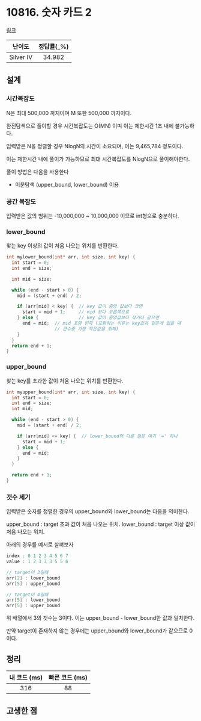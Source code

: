 # 10816. 숫자 카드 2

[링크](https://www.acmicpc.net/problem/10816)

|  난이도   | 정답률(\_%) |
| :-------: | :---------: |
| Silver IV |   34.982    |

## 설계

### 시간복잡도

N은 최대 500,000 까지이며 M 또한 500,000 까지이다.

완전탐색으로 풀이할 경우 시간복잡도는 O(MN) 이며 이는 제한시간 1초 내에 불가능하다.

입력받은 N을 정렬할 경우 NlogN의 시간이 소요되며, 이는 9,465,784 정도이다.

이는 제한시간 내에 풀이가 가능하므로 최대 시간복잡도를 NlogN으로 풀이해야한다.

풀이 방법은 다음을 사용한다

- 이분탐색 (upper_bound, lower_bound) 이용

### 공간 복잡도

입력받은 값의 범위는 -10,000,000 ~ 10,000,000 이므로 int형으로 충분하다.

### lower_bound

찾는 key 이상의 값이 처음 나오는 위치를 반환한다.

```cpp
int mylower_bound(int* arr, int size, int key) {
  int start = 0;
  int end = size;

  int mid = size;

  while (end - start > 0) {
    mid = (start + end) / 2;

    if (arr[mid] < key) {  // key 값이 중앙 값보다 크면
      start = mid + 1;     // mid 보다 오른쪽으로
    } else {               // key 값이 중앙값보다 작거나 같으면
      end = mid;  // mid 포함 왼쪽 (포함하는 이유는 key값과 같은게 없을 때
                  // 큰수중 가장 작은값을 위해)
    }
  }
  return end + 1;
}
```

### upper_bound

찾는 key를 초과한 값이 처음 나오는 위치를 반환한다.

```cpp
int myupper_bound(int* arr, int size, int key) {
  int start = 0;
  int end = size;
  int mid;

  while (end - start > 0) {
    mid = (start + end) / 2;

    if (arr[mid] <= key) {  // lower_bound와 다른 점은 여기 '=' 하나
      start = mid + 1;
    } else {
      end = mid;
    }
  }

  return end + 1;
}
```

### 갯수 세기

입력받은 숫자를 정렬한 경우의 upper_bound와 lower_bound는 다음을 의미한다.

upper_bound : target 초과 값이 처음 나오는 위치.
lower_bound : target 이상 값이 처음 나오는 위치.

아래의 경우를 예시로 살펴보자

```cpp
index : 0 1 2 3 4 5 6 7
value : 1 2 3 3 3 5 5 6

// target이 3일때
arr[2] : lower_bound
arr[5] : upper_bound

// target이 4일때
arr[5] : lower_bound
arr[5] : upper_bound
```

위 배열에서 3의 갯수는 3이다. 이는 upper_bound - lower_bound한 값과 일치한다.

만약 target이 존재하지 않는 경우에는 upper_bound와 lower_bound가 같으므로 0이다.

## 정리

| 내 코드 (ms) | 빠른 코드 (ms) |
| :----------: | :------------: |
|     316      |       88       |

## 고생한 점
